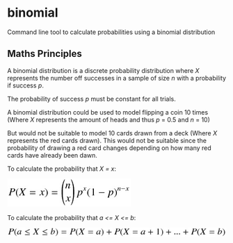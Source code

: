 binomial
========

Command line tool to calculate probabilities using a binomial distribution

## Maths Principles

A binomial distribution is a discrete probability distribution where
*X* represents the number off successes in a sample of size *n* with a
probability if success *p*.

The probability of success *p* must be constant for all trials.

A binomial distribution could be used to model flipping a coin 10 times (Where
*X* represents the amount of heads and thus *p* = 0.5 and *n* = 10)

But would not be suitable to model 10 cards drawn from a deck (Where *X*
represents the red cards drawn). This would not be suitable since the
probability of drawing a red card changes depending on how many red cards have
already been dawn.

To calculate the probability that *X = x*:

![Probability Formula](/img/probability_formula.png?raw=true)

To calculate the probability that *a <= X <= b*:

![img](/img/probability_cumulative_formula.png?raw=true)
